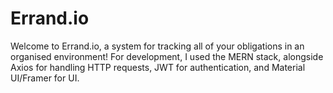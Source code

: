 # Errand.io
Welcome to Errand.io, a system for tracking all of your obligations in an organised environment! For development, I used the MERN stack, alongside Axios for handling HTTP requests, JWT for authentication, and Material UI/Framer for UI. 
